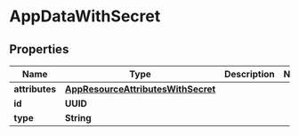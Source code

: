 

# AppDataWithSecret


## Properties

| Name | Type | Description | Notes |
|------------ | ------------- | ------------- | -------------|
|**attributes** | [**AppResourceAttributesWithSecret**](AppResourceAttributesWithSecret.md) |  |  |
|**id** | **UUID** |  |  |
|**type** | **String** |  |  |



